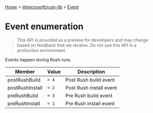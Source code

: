 [Home](./index) &gt; [@microsoft/rush-lib](./rush-lib.md) &gt; [Event](./rush-lib.event.md)

# Event enumeration

> This API is provided as a preview for developers and may change based on feedback that we receive. Do not use this API in a production environment.

Events happen during Rush runs.

|  Member | Value | Description |
|  --- | --- | --- |
|  postRushBuild | `= 4` | Post Rush build event |
|  postRushInstall | `= 2` | Post Rush install event |
|  preRushBuild | `= 3` | Pre Rush build event |
|  preRushInstall | `= 1` | Pre Rush install event |

